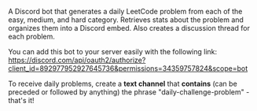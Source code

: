 A Discord bot that generates a daily LeetCode problem from each of the easy, medium, and hard category. Retrieves stats about the problem and organizes them into a Discord embed. Also creates a discussion thread for each problem.

You can add this bot to your server easily with the following link:
https://discord.com/api/oauth2/authorize?client_id=892977952927645736&permissions=34359757824&scope=bot

To receive daily problems, create a **text channel** that __contains__ (can be preceded or followed by anything) the phrase "daily-challenge-problem" - that's it!